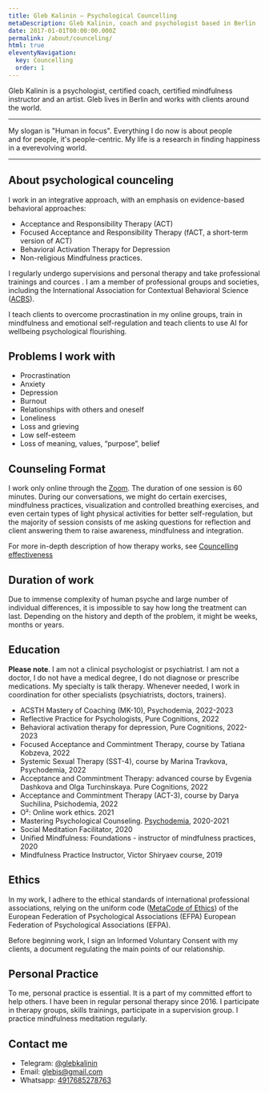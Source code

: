 ```yaml
---
title: Gleb Kalinin — Psychological Councelling
metaDescription: Gleb Kalinin, coach and psychologist based in Berlin
date: 2017-01-01T00:00:00.000Z
permalink: /about/counceling/
html: true
eleventyNavigation:
  key: Councelling 
  order: 1
---
```




Gleb Kalinin is a psychologist, certified coach, certified mindfulness instructor and an artist. Gleb lives in Berlin and works with clients around the world. 

- - -


My slogan is "Human in focus". Everything I do now is about people and for people, it's people-centric. My life is a research in finding happiness in a everevolving world.

- - -

## About psychological counceling

I work in an integrative approach, with an emphasis on evidence-based behavioral approaches: 
- Acceptance and Responsibility Therapy (ACT)
- Focused Acceptance and Responsibility Therapy (fACT, a short-term version of ACT)
- Behavioral Activation Therapy for Depression
- Non-religious Mindfulness practices.

I regularly undergo supervisions and personal therapy and take professional trainings and cources . I am a member of professional groups and societies, including the International Association for Contextual Behavioral Science ([ACBS](https://contextualscience.org/)).

I teach clients to overcome procrastination in my online groups, train in mindfulness and emotional self-regulation and teach clients to use AI for wellbeing psychological flourishing.

## Problems I work with

- Procrastination
- Anxiety
- Depression
- Burnout
- Relationships with others and oneself
- Loneliness
- Loss and grieving
- Low self-esteem
- Loss of meaning, values, “purpose”, belief


## Counseling Format

I work only online through the [Zoom](https://zoom.us/). The duration of one session is 60 minutes. During our conversations, we might do certain exercises, mindfulness practices, visualization and controlled breathing exercises, and even certain types of light physical activities for better self-regulation, but the majority of session consists of me asking questions for reflection and client answering them to raise awareness, mindfulness and integration. 

For more in-depth description of how therapy works, see [Councelling effectiveness](/about/counceling-effectiveness)

## Duration of work

Due to immense complexity of human psyche and large number of individual differences, it is impossible to say how long the treatment can last. Depending on the history and depth of the problem, it might be weeks, months or years.


## Education

**Please note**. I am not a clinical psychologist or psychiatrist.  I am not a doctor, I do not have a medical degree, I do not diagnose or prescribe medications. My specialty is talk therapy. Whenever needed, I work in coordination for other specialists (psychiatrists, doctors, trainers).

- ACSTH Mastery of Coaching (MK-10), Psychodemia, 2022-2023
- Reflective Practice for Psychologists, Pure Cognitions, 2022
- Behavioral activation therapy for depression, Pure Cognitions, 2022-2023
- Focused Acceptance and Commintment Therapy, course by Tatiana Kobzeva, 2022
- Systemic Sexual Therapy (SST-4), course by Marina Travkova, Psychodemia, 2022
- Acceptance and Commintment Therapy: advanced course by Evgenia Dashkova and Olga Turchinskaya. Pure Cognitions, 2022
- Acceptance and Commintment Therapy (ACT-3), course by Darya Suchilina, Psichodemia, 2022
- O²: Online work ethics. 2021
- Mastering Psychological Counseling. [Psychodemia](https://psychodemia.ru/), 2020-2021
- Social Meditation Facilitator, 2020
- Unified Mindfulness: Foundations - instructor of mindfulness practices, 2020
- Mindfulness Practice Instructor, Victor Shiryaev course, 2019


## Ethics

In my work, I adhere to the ethical standards of international professional associations, relying on the uniform code ([MetaCode of Ethics](https://europsy-bg.com/wp-content/uploads/2022/02/EFPA-Meta-Code-of-Ethics-original.pdf)) of the European Federation of Psychological Associations (EFPA) European Federation of Psychological Associations (EFPA). 

Before beginning work, I sign an Informed Voluntary Consent with my clients, a document regulating the main points of our relationship.

## Personal Practice

To me, personal practice is essential. It is a part of my committed effort to help others. I have been in regular personal therapy since 2016. I participate in therapy groups, skills trainings, participate in a supervision group. I practice mindfulness meditation regularly.


## Contact me

- Telegram: [@glebkalinin](https://t.me/glebkalinin)
- Email: [glebis@gmail.com](mailto:glebis@gmail.com)
- Whatsapp: [4917685278763](https://wa.me/4917685278763)